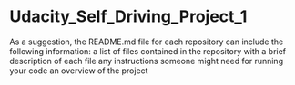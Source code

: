 # Udacity_Self_Driving_Project_1

As a suggestion, the README.md file for each repository can include the following information:
a list of files contained in the repository with a brief description of each file
any instructions someone might need for running your code
an overview of the project
